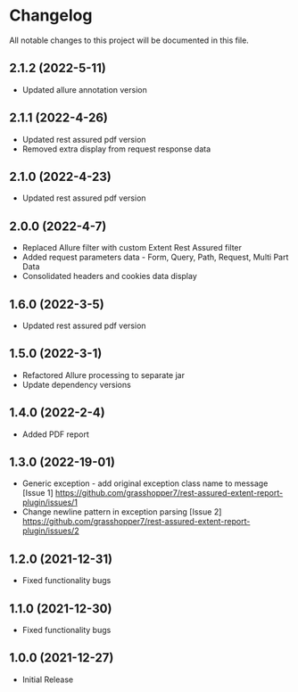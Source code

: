 # Changelog
All notable changes to this project will be documented in this file.

## 2.1.2 (2022-5-11)

* Updated allure annotation version

## 2.1.1 (2022-4-26)

* Updated rest assured pdf version
* Removed extra display from request response data

## 2.1.0 (2022-4-23)

* Updated rest assured pdf version

## 2.0.0 (2022-4-7)

* Replaced Allure filter with custom Extent Rest Assured filter
* Added request parameters data - Form, Query, Path, Request, Multi Part Data
* Consolidated headers and cookies data display

## 1.6.0 (2022-3-5)

* Updated rest assured pdf version

## 1.5.0 (2022-3-1)

* Refactored Allure processing to separate jar
* Update dependency versions

## 1.4.0 (2022-2-4)

* Added PDF report

## 1.3.0 (2022-19-01)

* Generic exception - add original exception class name to message [Issue 1] https://github.com/grasshopper7/rest-assured-extent-report-plugin/issues/1
* Change newline pattern in exception parsing [Issue 2] https://github.com/grasshopper7/rest-assured-extent-report-plugin/issues/2

## 1.2.0 (2021-12-31)

* Fixed functionality bugs

## 1.1.0 (2021-12-30)

* Fixed functionality bugs

## 1.0.0 (2021-12-27)

* Initial Release